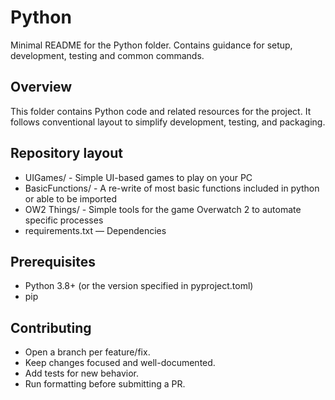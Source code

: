 # Python

Minimal README for the Python folder. Contains guidance for setup, development, testing and common commands.

## Overview

This folder contains Python code and related resources for the project. It follows conventional layout to simplify development, testing, and packaging.

## Repository layout

- UIGames/ - Simple UI-based games to play on your PC
- BasicFunctions/ - A re-write of most basic functions included in python or able to be imported
- OW2 Things/ - Simple tools for the game Overwatch 2 to automate specific processes
- requirements.txt — Dependencies

## Prerequisites

- Python 3.8+ (or the version specified in pyproject.toml)
- pip

## Contributing

- Open a branch per feature/fix.
- Keep changes focused and well-documented.
- Add tests for new behavior.
- Run formatting before submitting a PR.
